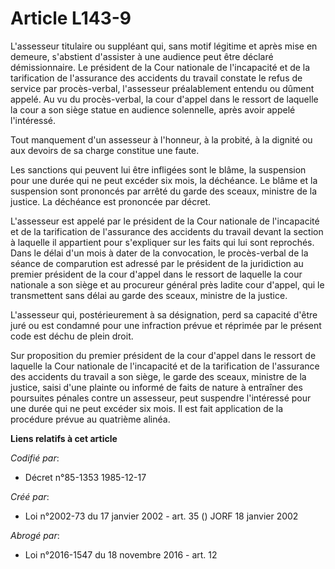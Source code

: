 # Article L143-9

L'assesseur titulaire ou suppléant qui, sans motif légitime et après mise en demeure, s'abstient d'assister à une audience
peut être déclaré démissionnaire. Le président de la Cour nationale de l'incapacité et de la tarification de l'assurance des
accidents du travail constate le refus de service par procès-verbal, l'assesseur préalablement entendu ou dûment appelé. Au
vu du procès-verbal, la cour d'appel dans le ressort de laquelle la cour a son siège statue en audience solennelle, après
avoir appelé l'intéressé.

Tout manquement d'un assesseur à l'honneur, à la probité, à la dignité ou aux devoirs de sa charge constitue une faute.

Les sanctions qui peuvent lui être infligées sont le blâme, la suspension pour une durée qui ne peut excéder six mois, la
déchéance. Le blâme et la suspension sont prononcés par arrêté du garde des sceaux, ministre de la justice. La déchéance est
prononcée par décret.

L'assesseur est appelé par le président de la Cour nationale de l'incapacité et de la tarification de l'assurance des
accidents du travail devant la section à laquelle il appartient pour s'expliquer sur les faits qui lui sont reprochés. Dans
le délai d'un mois à dater de la convocation, le procès-verbal de la séance de comparution est adressé par le président de la
juridiction au premier président de la cour d'appel dans le ressort de laquelle la cour nationale a son siège et au procureur
général près ladite cour d'appel, qui le transmettent sans délai au garde des sceaux, ministre de la justice.

L'assesseur qui, postérieurement à sa désignation, perd sa capacité d'être juré ou est condamné pour une infraction prévue et
réprimée par le présent code est déchu de plein droit.

Sur proposition du premier président de la cour d'appel dans le ressort de laquelle la Cour nationale de l'incapacité et de
la tarification de l'assurance des accidents du travail a son siège, le garde des sceaux, ministre de la justice, saisi d'une
plainte ou informé de faits de nature à entraîner des poursuites pénales contre un assesseur, peut suspendre l'intéressé pour
une durée qui ne peut excéder six mois. Il est fait application de la procédure prévue au quatrième alinéa.

**Liens relatifs à cet article**

_Codifié par_:

  - Décret n°85-1353 1985-12-17

_Créé par_:

  - Loi n°2002-73 du 17 janvier 2002 - art. 35 () JORF 18 janvier 2002

_Abrogé par_:

  - Loi n°2016-1547 du 18 novembre 2016 - art. 12
